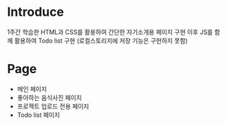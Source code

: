 # Introduce
1주간 학습한 HTML과 CSS를 활용하여 간단한 자기소개용 페이지 구현
이후 JS를 함께 활용하여 Todo list 구현 (로컬스토리지에 저장 기능은 구현하지 못함)

# Page
- 메인 페이지
- 좋아하는 음식사진 페이지
- 프로젝트 업로드 전용 페이지
- Todo list 페이지
